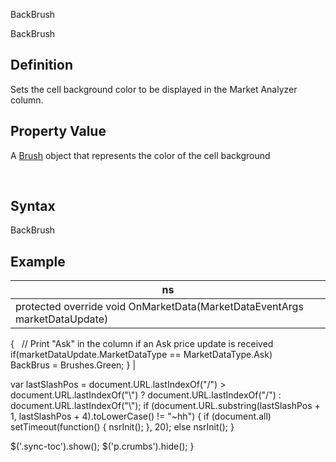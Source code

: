 ﻿


BackBrush









 


BackBrush















Definition
----------


Sets the cell background color to be displayed in the Market Analyzer column.



Property Value
--------------


A [Brush](http://msdn.microsoft.com/en-us/library/system.windows.media.brush(v=vs.110).aspx) object that represents the color of the cell background


 


Syntax
------


BackBrush



Example
-------




| ns |
| --- |
| protected override void OnMarketData(MarketDataEventArgs marketDataUpdate)
{
   // Print "Ask" in the column if an Ask price update is received
   if(marketDataUpdate.MarketDataType == MarketDataType.Ask)
       BackBrus = Brushes.Green;
} |






 
 var lastSlashPos = document.URL.lastIndexOf("/") &gt; document.URL.lastIndexOf("\\") ? document.URL.lastIndexOf("/") : document.URL.lastIndexOf("\\");
 if (document.URL.substring(lastSlashPos + 1, lastSlashPos + 4).toLowerCase() != "~hh") {
 if (document.all) setTimeout(function() {
 nsrInit();
 }, 20);
 else nsrInit();
 }
 
 
 $('.sync-toc').show();
 $('p.crumbs').hide();
 }
 
 
 



